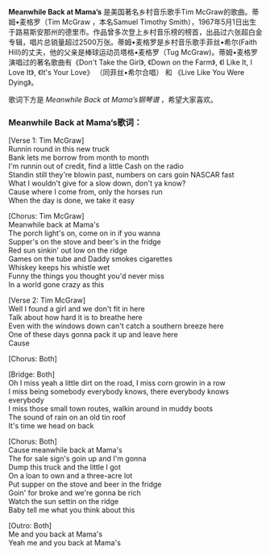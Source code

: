 

**Meanwhile Back at Mama’s** 是美国著名乡村音乐歌手Tim McGraw的歌曲。蒂姆•麦格罗（Tim McGraw
，本名Samuel Timothy
Smith），1967年5月1日出生于路易斯安那州的德里市。作品曾多次登上乡村音乐榜的榜首，出品过六张超白金专辑，唱片总销量超过2500万张。蒂姆•麦格罗是乡村音乐歌手菲丝•希尔(Faith
Hill)的丈夫，他的父亲是棒球运动员塔格•麦格罗（Tug McGraw)。蒂姆•麦格罗演唱过的著名歌曲有《Don't Take the Girl》,
《Down on the Farm》, 《I Like It, I Love It》, 《It's Your Love》 （同菲丝•希尔合唱） 和
《Live Like You Were Dying》。

  
歌词下方是 _Meanwhile Back at Mama’s钢琴谱_ ，希望大家喜欢。

### Meanwhile Back at Mama’s歌词：

[Verse 1: Tim McGraw]  
Runnin round in this new truck  
Bank lets me borrow from month to month  
I'm runnin out of credit, find a little Cash on the radio  
Standin still they're blowin past, numbers on cars goin NASCAR fast  
What I wouldn't give for a slow down, don't ya know?  
Cause where I come from, only the horses run  
When the day is done, we take it easy

[Chorus: Tim McGraw]  
Meanwhile back at Mama's  
The porch light's on, come on in if you wanna  
Supper's on the stove and beer's in the fridge  
Red sun sinkin' out low on the ridge  
Games on the tube and Daddy smokes cigarettes  
Whiskey keeps his whistle wet  
Funny the things you thought you'd never miss  
In a world gone crazy as this

[Verse 2: Tim McGraw]  
Well I found a girl and we don't fit in here  
Talk about how hard it is to breathe here  
Even with the windows down can't catch a southern breeze here  
One of these days gonna pack it up and leave here  
Cause

[Chorus: Both]

[Bridge: Both]  
Oh I miss yeah a little dirt on the road, I miss corn growin in a row  
I miss being somebody everybody knows, there everybody knows everybody  
I miss those small town routes, walkin around in muddy boots  
The sound of rain on an old tin roof  
It's time we head on back

[Chorus: Both]  
Cause meanwhile back at Mama's  
The for sale sign's goin up and I'm gonna  
Dump this truck and the little I got  
On a loan to own and a three-acre lot  
Put supper on the stove and beer in the fridge  
Goin' for broke and we're gonna be rich  
Watch the sun settin on the ridge  
Baby tell me what you think about this

[Outro: Both]  
Me and you back at Mama's  
Yeah me and you back at Mama's

